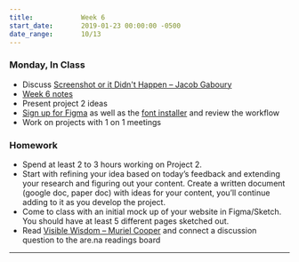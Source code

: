 ```yaml
---
title:            Week 6
start_date:       2019-01-23 00:00:00 -0500
date_range:       10/13
---
```


### Monday, In Class
- Discuss [Screenshot or it Didn't Happen – Jacob Gaboury](https://www.fotomuseum.ch/en/explore/still-searching/articles/156303_screenshot_or_it_didnt_happen)
- [Week 6 notes](https://paper.dropbox.com/doc/Week-6-Project-2-Counterculture-Publication--AmmxaZBA782dfC8X3o4eJjEdAQ-EDPyXce0Pck3OIXz0PfLe)
- Present project 2 ideas
- [Sign up for Figma](https://www.figma.com/) as well as the [font installer](https://font-daemon.figma.com/FigmaInstaller.pkg) and review the workflow
- Work on projects with 1 on 1 meetings

### Homework

- Spend at least 2 to 3 hours working on Project 2.
- Start with refining your idea based on today&rsquo;s feedback and extending your research and figuring out your content. Create a written document (google doc, paper doc) with ideas for your content, you&rsquo;ll continue adding to it as you develop the project.
- Come to class with an initial mock up of your website in Figma/Sketch. You should have at least 5 different pages sketched out.
- Read [Visible Wisdom – Muriel Cooper](http://fall2019-3a.designforthe.net/content/7-library/26-visible-wisdom/visible-wisdom_murielcooper.pdf) and connect a discussion question to the are.na readings board

---
